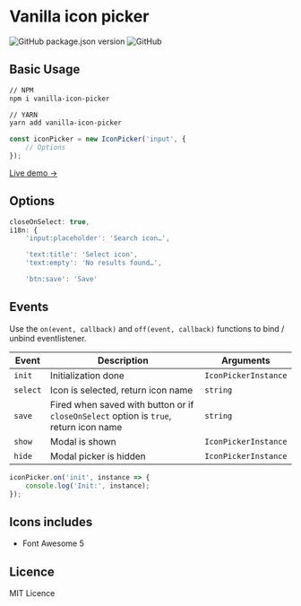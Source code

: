 # Vanilla icon picker
![GitHub package.json version](https://img.shields.io/github/package-json/v/appolodev/icon-picker?color=blue&style=flat-square)
![GitHub](https://img.shields.io/github/license/appolodev/icon-picker?style=flat-square)

## Basic Usage
```bash
// NPM
npm i vanilla-icon-picker

// YARN
yarn add vanilla-icon-picker
```

```javascript
const iconPicker = new IconPicker('input', {
    // Options
});
```

[Live demo →](https://appolodev.github.io/vanilla-icon-picker/)

## Options
```javascript
closeOnSelect: true,
i18n: {
    'input:placeholder': 'Search icon…',

    'text:title': 'Select icon',
    'text:empty': 'No results found…',

    'btn:save': 'Save'
```

## Events
Use the `on(event, callback)` and `off(event, callback)` functions to bind / unbind eventlistener.

| Event          | Description                           | Arguments            |
| -------------- | -----------                           | ---------            |
| `init`         | Initialization done                   | `IconPickerInstance` |
| `select`       | Icon is selected, return icon name    | `string`             |
| `save`         | Fired when saved with button or if `closeOnSelect` option is `true`, return icon name | `string`             |
| `show`         | Modal is shown                        | `IconPickerInstance` |
| `hide`         | Modal picker is hidden                | `IconPickerInstance` |

```javascript
iconPicker.on('init', instance => {
    console.log('Init:', instance);
});
```
## Icons includes
- Font Awesome 5

## Licence
MIT Licence
